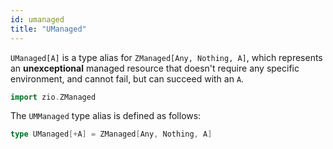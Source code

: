 ```yaml
---
id: umanaged
title: "UManaged"
---
```


`UManaged[A]` is a type alias for `ZManaged[Any, Nothing, A]`, which represents an **unexceptional** managed resource that doesn't require any specific environment, and cannot fail, but can succeed with an `A`.
 
```scala mdoc:invisible
import zio.ZManaged
```

The `UMManaged` type alias is defined as follows:

```scala mdoc:silent:nest
type UManaged[+A] = ZManaged[Any, Nothing, A]
```
